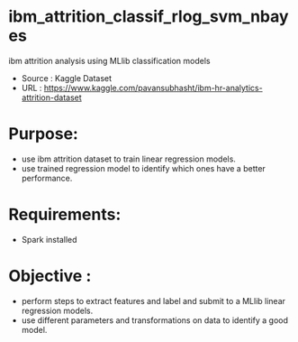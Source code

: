 # ibm_attrition_classif_rlog_svm_nbayes
ibm attrition analysis using MLlib classification models
- Source : Kaggle Dataset
- URL : https://www.kaggle.com/pavansubhasht/ibm-hr-analytics-attrition-dataset

# Purpose:
- use ibm attrition dataset to train linear regression models.
- use trained regression model to identify which ones have a better performance.

# Requirements:
- Spark installed

# Objective :
- perform steps to extract features and label and submit to a MLlib linear regression models.
- use different parameters and transformations on data to identify a good model.
